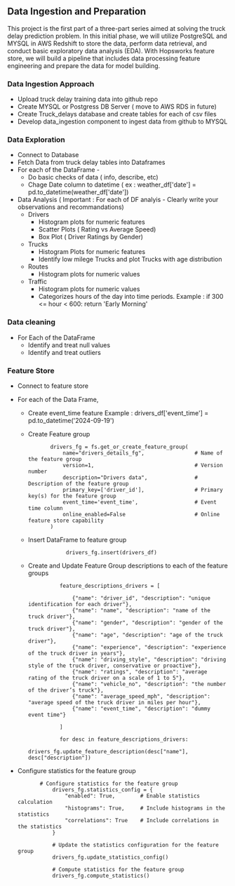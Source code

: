 ## **Data Ingestion and Preparation**

  This project is the first part of a three-part series aimed at solving the truck delay prediction problem. In this initial phase, we will utilize PostgreSQL and MYSQL in AWS Redshift to store the data, perform data retrieval, and conduct basic exploratory data analysis (EDA). With Hopsworks feature store, we will build a pipeline that includes data processing feature engineering and prepare the data for model building.

### Data Ingestion Approach
 
* Upload truck delay training data into github repo
* Create MYSQL or Postgress DB Server ( move to AWS RDS in future)
* Create Truck_delays database and create tables for each of csv files
* Develop data_ingestion component to ingest data from github to MYSQL

### Data Exploration 

* Connect to Database
* Fetch Data from truck delay tables into Dataframes
* For each of the DataFrame -
  - Do basic checks of data ( info, describe, etc)
  - Chage Date column to datetime  ( ex : weather_df['date'] = pd.to_datetime(weather_df['date'])
* Data Analysis ( Important : For each of DF analyis - Clearly write your observations and recommandations)
  - Drivers
      * Histogram plots for numeric features
      * Scatter Plots ( Rating vs Average Speed)
      * Box Plot ( Driver Ratings by Gender)
  - Trucks
      * Histogram Plots for numeric features
      * Identify low milege Trucks and plot Trucks with age distribution
  - Routes
    * Histogram plots for numeric values
  - Traffic
    * Histogram plots for numeric values
    * Categorizes hours of the day into time periods.
      Example :
                if 300 <= hour < 600:
                       return 'Early Morning'

### Data cleaning

* For Each of the DataFrame
   - Identify and treat null values
   - Identify and treat outliers

### Feature Store

* Connect to feature store
* For each of the Data Frame,

  - Create event_time feature
      Example : drivers_df['event_time'] = pd.to_datetime('2024-09-19')
    
  - Create Feature group
    
               drivers_fg = fs.get_or_create_feature_group(
                   name="drivers_details_fg",                # Name of the feature group
                   version=1,                                # Version number
                   description="Drivers data",               # Description of the feature group
                   primary_key=['driver_id'],                # Primary key(s) for the feature group
                   event_time='event_time',                  # Event time column
                   online_enabled=False                      # Online feature store capability
               )
    
  - Insert DataFrame to feature group
    
                    drivers_fg.insert(drivers_df)
    
  - Create and Update Feature Group descriptions to each of the feature groups   
      
     
                  feature_descriptions_drivers = [
                  
                      {"name": "driver_id", "description": "unique identification for each driver"},
                      {"name": "name", "description": "name of the truck driver"},
                      {"name": "gender", "description": "gender of the truck driver"},
                      {"name": "age", "description": "age of the truck driver"},
                      {"name": "experience", "description": "experience of the truck driver in years"},
                      {"name": "driving_style", "description": "driving style of the truck driver, conservative or proactive"},
                      {"name": "ratings", "description": "average rating of the truck driver on a scale of 1 to 5"},
                      {"name": "vehicle_no", "description": "the number of the driver’s truck"},
                      {"name": "average_speed_mph", "description": "average speed of the truck driver in miles per hour"},
                      {"name": "event_time", "description": "dummy event time"}
                  
                  ]

                  for desc in feature_descriptions_drivers:
                      drivers_fg.update_feature_description(desc["name"], desc["description"])
                      

 - Configure statistics for the feature group

              # Configure statistics for the feature group
                  drivers_fg.statistics_config = {
                      "enabled": True,        # Enable statistics calculation
                      "histograms": True,     # Include histograms in the statistics
                      "correlations": True    # Include correlations in the statistics
                  }
                  
                  # Update the statistics configuration for the feature group
                  drivers_fg.update_statistics_config()
                  
                  # Compute statistics for the feature group
                  drivers_fg.compute_statistics()


  
